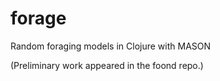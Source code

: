 # forage
Random foraging models in Clojure with MASON

(Preliminary work appeared in the foond repo.)
